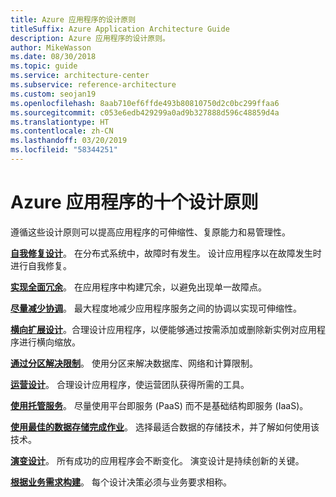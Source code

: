 ```yaml
---
title: Azure 应用程序的设计原则
titleSuffix: Azure Application Architecture Guide
description: Azure 应用程序的设计原则。
author: MikeWasson
ms.date: 08/30/2018
ms.topic: guide
ms.service: architecture-center
ms.subservice: reference-architecture
ms.custom: seojan19
ms.openlocfilehash: 8aab710ef6ffde493b80810750d2c0bc299ffaa6
ms.sourcegitcommit: c053e6edb429299a0ad9b327888d596c48859d4a
ms.translationtype: HT
ms.contentlocale: zh-CN
ms.lasthandoff: 03/20/2019
ms.locfileid: "58344251"
---
```

# <a name="ten-design-principles-for-azure-applications"></a>Azure 应用程序的十个设计原则

遵循这些设计原则可以提高应用程序的可伸缩性、复原能力和易管理性。

**[自我修复设计](self-healing.md)**。 在分布式系统中，故障时有发生。 设计应用程序以在故障发生时进行自我修复。

**[实现全面冗余](redundancy.md)**。 在应用程序中构建冗余，以避免出现单一故障点。

**[尽量减少协调](minimize-coordination.md)**。 最大程度地减少应用程序服务之间的协调以实现可伸缩性。

**[横向扩展设计](scale-out.md)**。合理设计应用程序，以便能够通过按需添加或删除新实例对应用程序进行横向缩放。

**[通过分区解决限制](partition.md)**。 使用分区来解决数据库、网络和计算限制。

**[运营设计](design-for-operations.md)**。 合理设计应用程序，使运营团队获得所需的工具。

**[使用托管服务](managed-services.md)**。 尽量使用平台即服务 (PaaS) 而不是基础结构即服务 (IaaS)。

**[使用最佳的数据存储完成作业](use-the-best-data-store.md)**。 选择最适合数据的存储技术，并了解如何使用该技术。

**[演变设计](design-for-evolution.md)**。 所有成功的应用程序会不断变化。 演变设计是持续创新的关键。

**[根据业务需求构建](build-for-business.md)**。 每个设计决策必须与业务要求相称。
